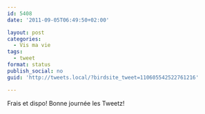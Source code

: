 ```yaml
---
id: 5408
date: '2011-09-05T06:49:50+02:00'

layout: post
categories:
  - Vis ma vie
tags:
  - tweet
format: status
publish_social: no
guid: 'http://tweets.local/?birdsite_tweet=110605542522761216'

---
```


Frais et dispo! Bonne journée les Tweetz!